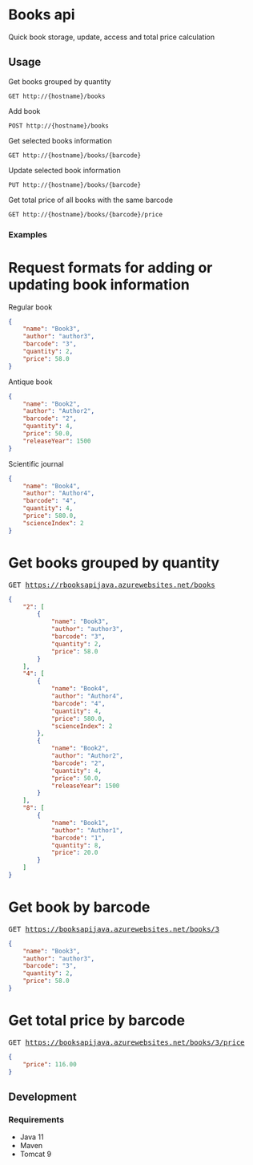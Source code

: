 # Books api
Quick book storage, update, access and total price calculation
## Usage

Get books grouped by quantity
```
GET http://{hostname}/books
```
Add book
```
POST http://{hostname}/books
```
Get selected books information
```
GET http://{hostname}/books/{barcode}
```
Update selected book information
```
PUT http://{hostname}/books/{barcode}
```
Get total price of all books with the same barcode
```
GET http://{hostname}/books/{barcode}/price
```


### Examples
# Request formats for adding or updating book information
Regular book
```json
{
    "name": "Book3",
    "author": "author3",
    "barcode": "3",
    "quantity": 2,
    "price": 58.0
}
```

Antique book
```json
{
    "name": "Book2",
    "author": "Author2",
    "barcode": "2",
    "quantity": 4,
    "price": 50.0,
    "releaseYear": 1500
}
```

Scientific journal
```json
{
    "name": "Book4",
    "author": "Author4",
    "barcode": "4",
    "quantity": 4,
    "price": 580.0,
    "scienceIndex": 2
}
```

# Get books grouped by quantity
<pre>
GET <a href="https://rbooksapijava.azurewebsites.net/books" target="_blank">https://rbooksapijava.azurewebsites.net/books</a>
</pre>

```json
{
    "2": [
        {
            "name": "Book3",
            "author": "author3",
            "barcode": "3",
            "quantity": 2,
            "price": 58.0
        }
    ],
    "4": [
        {
            "name": "Book4",
            "author": "Author4",
            "barcode": "4",
            "quantity": 4,
            "price": 580.0,
            "scienceIndex": 2
        },
        {
            "name": "Book2",
            "author": "Author2",
            "barcode": "2",
            "quantity": 4,
            "price": 50.0,
            "releaseYear": 1500
        }
    ],
    "8": [
        {
            "name": "Book1",
            "author": "Author1",
            "barcode": "1",
            "quantity": 8,
            "price": 20.0
        }
    ]
}
```
# Get book by barcode
<pre>
GET <a href="https://booksapijava.azurewebsites.net/books/3" target="_blank">https://booksapijava.azurewebsites.net/books/3</a>
</pre>

```json
{
    "name": "Book3",
    "author": "author3",
    "barcode": "3",
    "quantity": 2,
    "price": 58.0
}
```

# Get total price by barcode
<pre>
GET <a href="https://booksapijava.azurewebsites.net/books/3/price" target="_blank">https://booksapijava.azurewebsites.net/books/3/price</a>
</pre>

```json
{
    "price": 116.00
}
```


## Development

### Requirements
* Java 11
* Maven
* Tomcat 9


